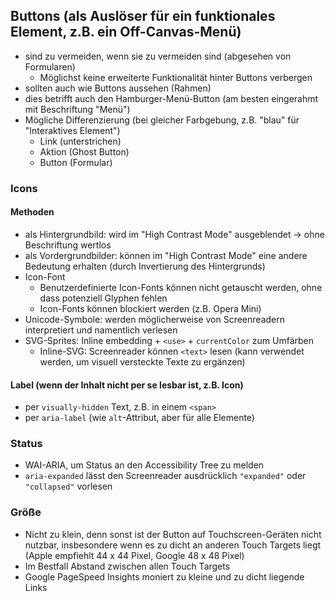 ## Buttons (als Auslöser für ein funktionales Element, z.B. ein Off-Canvas-Menü)

* sind zu vermeiden, wenn sie zu vermeiden sind (abgesehen von Formularen)
	* Möglichst keine erweiterte Funktionalität hinter Buttons verbergen
* sollten auch wie Buttons aussehen (Rahmen)
* dies betrifft auch den Hamburger-Menü-Button (am besten eingerahmt mit Beschriftung "Menü")
* Mögliche Differenzierung (bei gleicher Farbgebung, z.B. "blau" für "Interaktives Element")
	* Link (unterstrichen)
	* Aktion (Ghost Button)
	* Button (Formular)

### Icons

#### Methoden

* als Hintergrundbild: wird im "High Contrast Mode" ausgeblendet → ohne Beschriftung wertlos
* als Vordergrundbilder: können im "High Contrast Mode" eine andere Bedeutung erhalten (durch Invertierung des Hintergrunds)
* Icon-Font
	* Benutzerdefinierte Icon-Fonts können nicht getauscht werden, ohne dass potenziell Glyphen fehlen
	* Icon-Fonts können blockiert werden (z.B. Opera Mini)
* Unicode-Symbole: werden möglicherweise von Screenreadern interpretiert und namentlich verlesen
* SVG-Sprites: Inline embedding + `<use>` + `currentColor` zum Umfärben
	* Inline-SVG: Screenreader können `<text>` lesen (kann verwendet werden, um visuell versteckte Texte zu ergänzen)

#### Label (wenn der Inhalt nicht per se lesbar ist, z.B. Icon)

* per `visually-hidden` Text, z.B. in einem `<span>`
* per `aria-label` (wie `alt`-Attribut, aber für alle Elemente)

### Status

* WAI-ARIA, um Status an den Accessibility Tree zu melden
* `aria-expanded` lässt den Screenreader ausdrücklich `"expanded"` oder `"collapsed"` vorlesen

### Größe

* Nicht zu klein, denn sonst ist der Button auf Touchscreen-Geräten nicht nutzbar, insbesondere wenn es zu dicht an anderen Touch Targets liegt (Apple empfiehlt 44 x 44 Pixel, Google 48 x 48 Pixel)
* Im Bestfall Abstand zwischen allen Touch Targets
* Google PageSpeed Insights moniert zu kleine und zu dicht liegende Links